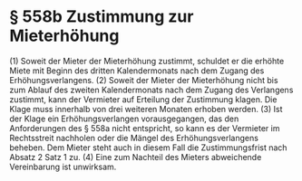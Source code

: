 # § 558b Zustimmung zur Mieterhöhung
(1) Soweit der Mieter der Mieterhöhung zustimmt, schuldet er die erhöhte Miete mit Beginn des dritten Kalendermonats nach dem Zugang des Erhöhungsverlangens.
(2) Soweit der Mieter der Mieterhöhung nicht bis zum Ablauf des zweiten Kalendermonats nach dem Zugang des Verlangens zustimmt, kann der Vermieter auf Erteilung der Zustimmung klagen. Die Klage muss innerhalb von drei weiteren Monaten erhoben werden.
(3) Ist der Klage ein Erhöhungsverlangen vorausgegangen, das den Anforderungen des § 558a nicht entspricht, so kann es der Vermieter im Rechtsstreit nachholen oder die Mängel des Erhöhungsverlangens beheben. Dem Mieter steht auch in diesem Fall die Zustimmungsfrist nach Absatz 2 Satz 1 zu.
(4) Eine zum Nachteil des Mieters abweichende Vereinbarung ist unwirksam.